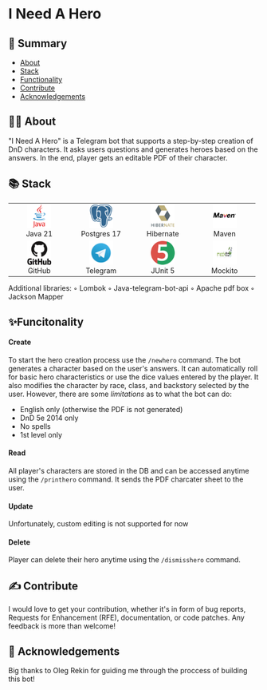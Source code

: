 # I Need A Hero

## 📜 Summary
- [About](#-about)
- [Stack](#-stack)
- [Functionality](#-functionality)
- [Contribute](#-contribute)
- [Acknowledgements](#-acknowledgements)

## 🧙‍♀️ About
"I Need A Hero" is a Telegram bot that supports a step-by-step creation of DnD characters. It asks users questions and generates heroes based on the answers. In the end, player gets an editable PDF of their character. 

## 📚 Stack
<div align="center">
  <table>
    <tr>
      <!-- Первая строка -->
      <td align="center" width="110">
        <a href="https://www.java.com" target="_blank">
          <img src="readmemedia/java-original-wordmark.svg" width="48" height="48" alt="Java" />
        </a>
        <br>Java 21
      <td align="center" width="110">
        <a href="https://www.postgresql.org/" target="_blank">
          <img src="readmemedia/postgresql-plain.svg" width="48" height="48" alt="Postgres 17" />
        </a>
        <br>Postgres 17
      </td>
      </td>
      <td align="center" width="110">
        <a href="https://hibernate.org/" target="_blank">
          <img src="readmemedia/hibernate-original-wordmark.svg" width="48" height="48" alt="Hibernate" />
        </a>
        <br>Hibernate
      </td>
      <td align="center" width="110">
        <a href="https://maven.apache.org/" target="_blank">
          <img src="readmemedia/maven-original-wordmark.svg" width="48" height="48" alt="Maven" />
        </a>
        <br>Maven
      </td>
    </tr>
    <tr>
      <!-- Вторая строка -->
      <td align="center" width="110">
        <a href="https://github.com/" target="_blank">
          <img src="readmemedia/github-original-wordmark.svg" width="48" height="48" alt="GitHub" />
        </a>
        <br>GitHub
      </td>
      <td align="center" width="110">
        <a href="https://web.telegram.org/" target="_blank">
          <img src="readmemedia/Telegram.svg" width="48" height="48" alt="Telegram" />
        </a>
        <br>Telegram
      </td>
          <td align="center" width="110">
        <a href="https://junit.org/junit5/" target="_blank">
          <img src="readmemedia/junit-original.svg" width="48" height="48" alt="JUnit 5" />
        </a>
        <br>JUnit 5
      </td>
      <td align="center" width="110">
        <a href="https://site.mockito.org/" target="_blank">
          <img src="readmemedia/mockito.png" width="48" height="48" alt="Mockito" />
        </a>
        <br>Mockito
      </td>
    </tr>
  </table>
</div>

Additional libraries:
◦ Lombok
◦ Java-telegram-bot-api
◦ Apache pdf box
◦ Jackson Mapper

## ✨Funcitonality

#### Create
To start the hero creation process use the `/newhero` command.
The bot generates a character based on the user's answers. It can automatically roll for basic hero characteristics or use the dice values entered by the player. It also modifies the character by race, class, and backstory selected by the user.
However, there are some *limitations* as to what the bot can do:

- English only (otherwise the PDF is not generated)
- DnD 5e 2014 only
- No spells 
- 1st level only

#### Read
All player's characters are stored in the DB and can be accessed anytime using the `/printhero` command. It sends the PDF charcater sheet to the user.

#### Update
Unfortunately, custom editing is not supported for now

#### Delete
Player can delete their hero anytime using the `/dismisshero` command.

## ✍️ Contribute
I would love to get your contribution, whether it's in form of bug reports, Requests for Enhancement (RFE), documentation, or code patches. Any feedback is more than welcome!

## 🧙 Acknowledgements
Big thanks to Oleg Rekin for guiding me through the proccess of building this bot!
